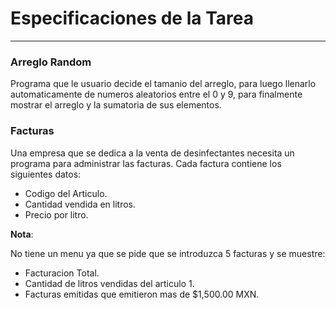 # Especificaciones de la Tarea
---
### Arreglo Random
Programa que le usuario decide el tamanio del arreglo, para luego llenarlo automaticamente de numeros aleatorios entre el 0 y 9, para finalmente mostrar el arreglo y la sumatoria de sus elementos. 

### Facturas
Una empresa que se dedica a la venta de desinfectantes necesita un programa para administrar las facturas. 
Cada factura contiene los siguientes datos:

- Codigo del Articulo.
- Cantidad vendida en litros.
- Precio por litro.

**Nota**: 

No tiene un menu ya que se pide que se introduzca 5 facturas y se muestre:

- Facturacion Total.
- Cantidad de litros vendidas del articulo 1.
- Facturas emitidas que emitieron mas de $1,500.00 MXN.
 